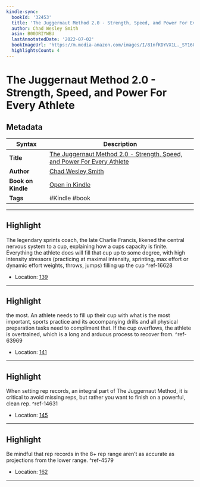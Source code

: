 ```yaml
---
kindle-sync:
  bookId: '32453'
  title: 'The Juggernaut Method 2.0 - Strength, Speed, and Power For Every Athlete'
  author: Chad Wesley Smith
  asin: B00DRIYWBU
  lastAnnotatedDate: '2022-07-02'
  bookImageUrl: 'https://m.media-amazon.com/images/I/81nfKDYVX1L._SY160.jpg'
  highlightsCount: 4
---
```

# The Juggernaut Method 2.0 - Strength, Speed, and Power For Every Athlete

## Metadata

| Syntax | Description |
| ---------- | ---------- |
| **Title** | [The Juggernaut Method 2.0 - Strength, Speed, and Power For Every Athlete](https://www.amazon.com/dp/B00DRIYWBU) |
| **Author** | [Chad Wesley Smith](https://www.amazon.com/Chad-Wesley-Smith/e/B076PRGFVK/ref=dp_byline_cont_ebooks_1) |
| **Book on Kindle** | <a href="kindle://book?action=open&asin=B00DRIYWBU" target="_blank">Open in Kindle</a> |
| **Tags** | #Kindle #book |

---

## Highlight

The legendary sprints coach, the late Charlie Francis, likened the central nervous system to a cup, explaining how a cups capacity is finite. Everything the athlete does will fill that cup up to some degree, with high intensity stressors (practicing at maximal intensity, sprinting, max effort or dynamic effort weights, throws, jumps) filling up the cup ^ref-16628

- Location: [139](kindle://book?action=open&asin=B00DRIYWBU&location=139)

---
## Highlight

the most. An athlete needs to fill up their cup with what is the most important, sports practice and its accompanying drills and all physical preparation tasks need to compliment that. If the cup overflows, the athlete is overtrained, which is a long and arduous process to recover from. ^ref-63969

- Location: [141](kindle://book?action=open&asin=B00DRIYWBU&location=141)

---
## Highlight

When setting rep records, an integral part of The Juggernaut Method, it is critical to avoid missing reps, but rather you want to finish on a powerful, clean rep. ^ref-14631

- Location: [145](kindle://book?action=open&asin=B00DRIYWBU&location=145)

---
## Highlight

Be mindful that rep records in the 8+ rep range aren’t as accurate as projections from the lower range. ^ref-4579

- Location: [162](kindle://book?action=open&asin=B00DRIYWBU&location=162)

---
